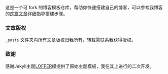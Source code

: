这是一个可 fork 的博客模板仓库，帮助你快速搭建自己的博客，可以参考我博客的[这篇文章]( https://goldstine.github.io/create_blog_with_github_pages/ )详细指导搭建步骤。

### 文章版权

`_posts` 文件夹内所有文章版权归我所有，转载需联系我获得授权。

### 致谢

感谢Jekyll主题[LOFFER](https://fromendworld.github.io/LOFFER/)模提供了原始主题模板，我在其上进行的二次开发。

